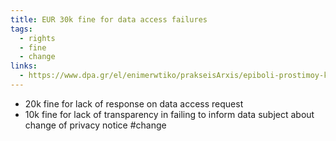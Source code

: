 ```yaml
---
title: EUR 30k fine for data access failures
tags:
  - rights
  - fine
  - change
links:
  - https://www.dpa.gr/el/enimerwtiko/prakseisArxis/epiboli-prostimoy-kai-entoli-symmorfosis-sto-ekab-gia-parabasi-toy
---
```

- 20k fine for lack of response on data access request
- 10k fine for lack of transparency in failing to inform data subject about change of privacy notice #change 